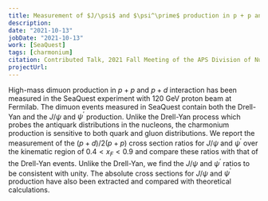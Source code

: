 ```yaml
---
title: Measurement of $J/\psi$ and $\psi^\prime$ production in p + p and p + d interaction with 120 GeV proton beam in the Fermilab SeaQuest experiment
description: 
date: "2021-10-13"
jobDate: "2021-10-13"
work: [SeaQuest]
tags: [charmonium]
citation: Contributed Talk, 2021 Fall Meeting of the APS Division of Nuclear Physics, Vitual
projectUrl: 
---
```

High-mass dimuon production in $p + p$ and $p + d$ interaction has been measured in the SeaQuest experiment with 120 GeV proton beam at Fermilab. The dimuon events measured in SeaQuest contain both the Drell-Yan and the $J/\psi$ and $\psi^\prime$ production. Unlike the Drell-Yan process which probes the antiquark distributions in the nucleons, the charmonium production is sensitive to both quark and gluon distributions. We report the measurement of the $(p + d) / 2 (p + p)$ cross section ratios for $J/\psi$ and $\psi^\prime$ over the kinematic region of $0.4 < x_F< 0.9$ and compare these ratios with that of the Drell-Yan events. Unlike the Drell-Yan, we find the $J/\psi$ and $\psi^\prime$ ratios to be consistent with unity. The absolute cross sections for $J/\psi$ and $\psi^\prime$ production have also been extracted and compared with theoretical calculations. 
